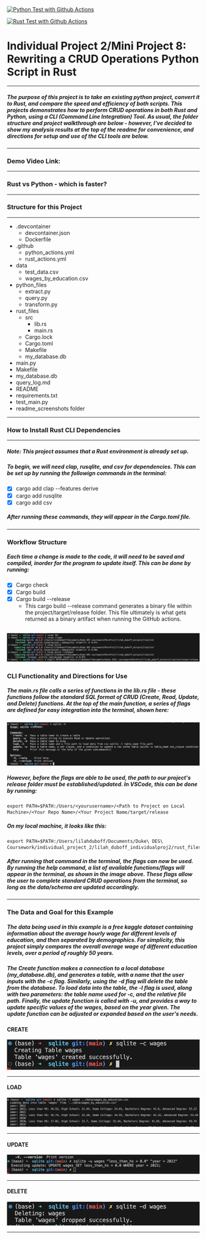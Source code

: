 [![Python Test with Github Actions](https://github.com/nogibjj/lilah_duboff_individualproj2/actions/workflows/python_actions.yml/badge.svg)](https://github.com/nogibjj/lilah_duboff_individualproj2/actions/workflows/python_actions.yml)

[![Rust Test with Github Actions](https://github.com/nogibjj/lilah_duboff_individualproj2/actions/workflows/rust_actions.yml/badge.svg)](https://github.com/nogibjj/lilah_duboff_individualproj2/actions/workflows/rust_actions.yml)

# Individual Project 2/Mini Project 8: Rewriting a CRUD Operations Python Script in Rust
---
##### The purpose of this project is to take an existing python project, convert it to Rust, and compare the speed and efficiency of both scripts. This projects demonstrates how to perform CRUD operations in both Rust and Python, using a CLI (Command Line Integration) Tool. As usual, the folder structure and project walkthrough are below - however, I've decided to show my analysis results at the top of the readme for convenience, and directions for setup and use of the CLI tools are below.  
---
### Demo Video Link:

___
### Rust vs Python - which is faster?

___
### Structure for this Project
---
- .devcontainer
    - devcontainer.json
    - Dockerfile
- .github
    - python_actions.yml
    - rust_actions.yml
- data
    - test_data.csv
    - wages_by_education.csv
- python_files
    - extract.py
    - query.py
    - transform.py
- rust_files
    - src
        - lib.rs
        - main.rs
    - Cargo.lock
    - Cargo.toml
    - Makefile
    - my_database.db
- main.py
- Makefile
- my_database.db
- query_log.md
- README
- requirements.txt
- test_main.py
- readme_screenshots folder
---
### How to Install Rust CLI Dependencies
---
##### *Note: This project assumes that a Rust environment is already set up.*
##### To begin, we will need clap, rusqlite, and csv for dependencies. This can be set up by running the followign commands in the terminal:
- [x] cargo add clap --features derive
- [x] cargo add rusqlite
- [x] cargo add csv

##### After running these commands, they will appear in the Cargo.toml file. 
---
### Workflow Structure
##### Each time a change is made to the code, it will need to be saved and compiled, inorder for the program to update itself. This can be done by running:
- [x] Cargo check
- [x] Cargo build
- [x] Cargo build --release
    - This cargo build --release command generates a binary file within the project/target/release folder. This file ultimately is what gets returned as a binary artifact when running the GitHub actions.

![alt text](readme_screenshots/path_image.png)
---
### CLI Functionality and Directions for Use
##### The main.rs file calls a series of functions in the lib.rs file - these functions follow the standard SQL format of CRUD (Create, Read, Update, and Delete) functions. At the top of the main function, a series of flags are defined for easy integration into the terminal, shown here:
![alt text](readme_screenshots/flags_image.png)

##### However, before the flags are able to be used, the path to our project's release folder must be established/updated. In VSCode, this can be done by running:
    export PATH=$PATH:/Users/<yourusername>/<Path to Project on Local Machine>/<Your Repo Name>/<Your Project Name/target/release

##### On my local machine, it looks like this:
    export PATH=$PATH:/Users/lilahduboff/Documents/Duke\ DES\ Coursework/individual_project_2/lilah_duboff_individualproj2/rust_files/target/release

##### After running that command in the terminal, the flags can now be used. By running the help command, a list of available functions/flags will appear in the terminal, as shown in the image above. These flags allow the user to complete standard CRUD operations from the terminal, so long as the data/schema are updated accordingly.
---
### The Data and Goal for this Example
#####    The data being used in this example is a free kaggle dataset containing information about the average hourly wage for different levels of education, and then separated by demographics. For simplicity, this project simply compares the overall average wage of different education levels, over a period of roughly 50 years.
#####   The Create function makes a connection to a local database (my_database.db), and generates a table, with a name that the user inputs with the -c flag. Similarly, using the -d flag will delete the table from the database. To load data into the table, the -l flag is used, along with two parameters: the table name used for -c, and the relative file path. Finally, the update function is called with -u, and provides a way to update specific values of the wages, based on the year given. The update function can be adjusted or expanded based on the user's needs.
#### **CREATE**
![alt text](readme_screenshots/create_image.png)

---
#### **LOAD**
![alt text](readme_screenshots/load_image.png)

---
#### **UPDATE**
![alt text](readme_screenshots/update_image.png)

---
#### **DELETE**
![alt text](readme_screenshots/delete_image.png)

---
